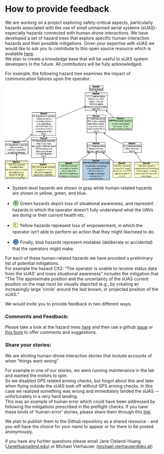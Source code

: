 # How to provide feedback


We are working on a project exploring safety-critical aspects, particularly hazards associated with the use of small unmanned aerial systems (sUAS)- especially hazards connected with human-drone interactions. 
We have developed a set of hazard trees that explore specific human-interaction hazards and their possible mitigations. 
Given your expertise with sUAS we would like to ask you to contribute to this open source resource which is available [here](README.md).  
We plan to create a knowledge base that will be useful to sUAS system developers in the future.  All contributors will be fully acknowledged.


 For example, the following hazard tree examines the impact of communication failures upon the operator.  


[![](human-interaction-hazards/figures/communication.png)](#)
- System level hazards are shown in gray while human-related hazards are shown in yellow, green, and blue.
- <sub>[![](human-interaction-hazards/icons/s-icon.PNG)](#) </sub> Green hazards depict loss of situational awareness, and represent hazards in which the operator doesn’t fully understand what the UAVs are doing or their current health etc.  

- <sub>[![](human-interaction-hazards/icons/e-icon.PNG)](#) </sub> Yellow hazards represent loss of empowerment, in which the operator isn’t able to perform an action that they might like/need to do. 

- <sub>[![](human-interaction-hazards/icons/h-icon.PNG)](#) </sub> Finally, blue hazards represent mistakes (deliberate or accidental) that the operators might make.

For each of these human-related hazards we have provided a preliminary list of potential mitigations.  
For example the hazard CX2: “The operator is unable to receive status data from the sUAS’ and loses situational awareness” includes the mitigation that 
“The The approximate position and the uncertainty of the sUAS current position on the map must be visually depicted
(e.g., by creating an increasingly large 'circle' around the last known, or projected position of the sUAS.”

We would invite you to provide feedback in two different ways.  

### Comments and Feedback:
Please take a look at the hazard trees [here](README.md) and then use a github [issue](https://github.com/SAREC-Lab/sUAS-UseCases/issues) or [this form](https://tinyurl.com/HumanDroneHazards) to offer comments and suggestions. 

### Share your stories: 
We are eliciting human-drone interaction stories that include accounts of when “things went wrong”.  

For example in one of our stories, we were running maintenance in the lab and wanted the motors to spin.  
So we disabled GPS related arming checks, but forgot about this and later when flying outside the sUAS took off without GPS arming checks. 
In this case we realized something was wrong and immediately landed the sUAS -- unfortunately in a very hard landing.  
This was an example of human error which could have been addressed by following the mitigations prescribed in the preflight checks. 
If you have these kinds of ‘human-error’ stories, please share them through this [link](https://tinyurl.com/HumanDroneStories). 

We plan to publish them to the Github repository as a shared resource - and you will have the choice for your name to appear or for them to be posted anonymously.

If you have any furhter questions please email Jane Cleland-Huang (JaneHuang@nd.edu) or Michael Vierhauser (michael.vierhauser@jku.at) 
